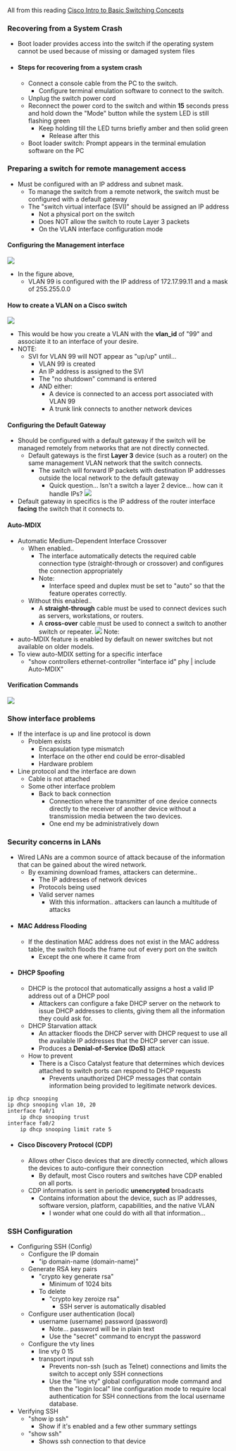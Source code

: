 
All from this reading [Cisco Intro to Basic Switching Concepts](https://www.ciscopress.com/articles/printerfriendly/2181836)


### Recovering from a System Crash
- Boot loader provides access into the switch if the operating system cannot be used because of missing or damaged system files
- #### Steps for recovering from a system crash
	- Connect a console cable from the PC to the switch. 
		- Configure terminal emulation software to connect to the switch. 
	- Unplug the switch power cord
	- Reconnect the power cord to the switch and within **15** seconds press and hold down the "Mode" button while the system LED is still flashing green
		- Keep holding till the LED turns briefly amber and then solid green
			- Release after this
	- Boot loader switch: Prompt appears in the terminal emulation software on the PC

### Preparing a switch for remote management access
- Must be configured with an IP address and subnet mask. 
	- To manage the switch from a remote network, the switch must be configured with a default gateway
	- The "switch virtual interface (SVI)" should be assigned an IP address
		- Not a physical port on the switch 
		- Does NOT allow the switch to route Layer 3 packets
		- On the VLAN interface configuration mode
#### Configuring the Management interface
**![](https://lh4.googleusercontent.com/YsGbPj14rIuw2YEldLhd5LIl0Frch8d9mgsdPlMkrDefn6a1PHOHoGtOte-wXvpdI26JUPkBr1IxP_6z1cY73LgnAcDT_BlljCGI4r5_EE0S3Td40my1TbeR0g2effrxCgg0odUs8K22OkH5zyazUMs)**
- In the figure above, 
	- VLAN 99 is configured with the IP address of 172.17.99.11 and a mask of 255.255.0.0
#### How to create a VLAN on a Cisco switch
**![](https://lh6.googleusercontent.com/_sOA4hbtQxF-8zHS3TvdyBM8vzdXEh7IlKJzIc55VZM7OCXnQEtrbgX8R5uZN19DJe6OOt3bp4hwPwG9T6r1_RZSNNZIIM4Gy7jAC5o28UwWNPHsKrPCx5_4W6TOfeDQE9YPvX1QfmQPUt-cRr1kmz0)**
- This would be how you create a VLAN with the **vlan_id** of "99" and associate it to an interface of your desire. 
- NOTE: 
	- SVI for VLAN 99 will NOT appear as "up/up" until...
		- VLAN 99 is created
		- An IP address is assigned to the SVI 
		- The "no shutdown" command is entered
		- AND either:
			- A device is connected to an access port associated with VLAN 99 
			- A trunk link connects to another network devices 
#### Configuring the Default Gateway
- Should be configured with a default gateway if the switch will be managed remotely from networks that are not directly connected. 
	- Default gateways is the first **Layer 3** device (such as a router) on the same management VLAN network that the switch connects. 
		- The switch will forward IP packets with destination IP addresses outside the local network to the default gateway
			- Quick question... Isn't a switch a layer 2 device... how can it handle IPs?
**![](https://lh5.googleusercontent.com/F0zojhN9kmDe6PE_TYV6pXiZ2PtnOppEA70-KBM60BBlA2p_lBO8jcs3JKt63KiDGz0-WJXg7ee4bAs2lJous3wCiH4rm8HI8N1prDZIbmisanjUcZdpF2d1A5beJZ035EXlN19uVh5geA4zG-51fdE)**
- Default gateway in specifics is the IP address of the router interface **facing** the switch that it connects to. 
#### Auto-MDIX
- Automatic Medium-Dependent Interface Crossover
	- When enabled..
		- The interface automatically detects the required cable connection type (straight-through or crossover) and configures the connection appropriately 
		- Note:
			- Interface speed and duplex must be set to "auto" so that the feature operates correctly. 
	- Without this enabled..
		- A **straight-through** cable must be used to connect devices such as servers, workstations, or routers.
		- A **cross-over** cable must be used to connect a switch to another switch or repeater. 
**![](https://lh5.googleusercontent.com/mnRJSHrHd1Ugx8mNj_aSo26CcsNTGtSoxPwdFVXg-aJEAsw4mwgODzi4I4rCIMCD-DbMG6zeR-rqQILOys7k3ORIoXiOQU6lsp8kiOk05UaL_G3FOu3Nje6nDQoaGyw-EfjpYQS6fGKbQMKnsnRsqgg)**
Note: 
- auto-MDIX feature is enabled by default on newer switches but not available on older models. 
- To view auto-MDIX setting for a specific interface
	- "show controllers ethernet-controller "interface id" phy | include Auto-MDIX"
#### Verification Commands 
**![](https://lh5.googleusercontent.com/hWRofCdBlkPbFLOxTutJZf_wRgMhsC7LMFZGOq3fqf2FKA709RUUCyL8I1AaBo9i62Pkx1OHkUjoM9-2PIQMp_mWq-EnQ3uIdtJIJDF2nZtKvvDapMIQP7UeS9Jp1n2Id0XUVhpXYaMk4PBMdYsDi1E)**

### Show interface problems
- If the interface is up and line protocol is down
	- Problem exists
		- Encapsulation type mismatch
		- Interface on the other end could be error-disabled 
		- Hardware problem
- Line protocol and the interface are down
	- Cable is not attached
	- Some other interface problem
		- Back to back connection 
			- Connection where the transmitter of one device connects directly to the receiver of another device without a transmission media between the two devices. 
			- One end my be administratively down

### Security concerns in LANs
- Wired LANs are a common source of attack because of the information that can be gained about the wired network.
	- By examining download frames, attackers can determine..
		- The IP addresses of network devices
		- Protocols being used
		- Valid server names 
			- With this information.. attackers can launch a multitude of attacks
- #### MAC Address Flooding
	- If the destination MAC address does not exist in the MAC address table, the switch floods the frame out of every port on the switch
		- Except the one where it came from
- #### DHCP Spoofing 
	- DHCP is the protocol that automatically assigns a host a valid IP address out of a DHCP pool
		- Attackers can configure a fake DHCP server on the network to issue DHCP addresses to clients, giving them all the information they could ask for. 
	- DHCP Starvation attack
		- An attacker floods the DHCP server with DHCP request to use all the available IP addresses that the DHCP server can issue. 
		- Produces a **Denial-of-Service (DoS)** attack
	- How to prevent
		- There is a Cisco Catalyst feature that determines which devices attached to switch ports can respond to DHCP requests
			- Prevents unauthorized DHCP messages that contain information being provided to legitimate network devices. 

```
ip dhcp snooping
ip dhcp snooping vlan 10, 20
interface fa0/1
	ip dhcp snooping trust
interface fa0/2
	ip dhcp snooping limit rate 5
```

- #### Cisco Discovery Protocol (CDP)
	- Allows other Cisco devices that are directly connected, which allows the devices to auto-configure their connection
		- By default, most Cisco routers and switches have CDP enabled on all ports. 
	- CDP information is sent in periodic **unencrypted** broadcasts
		- Contains information about the device, such as IP addresses, software version, platform, capabilities, and the native VLAN
			- I wonder what one could do with all that information...
### SSH Configuration 
- Configuring SSH (Config)
	- Configure the IP domain
		- "ip domain-name (domain-name)"
	- Generate RSA key pairs
		- "crypto key generate rsa"
			- Minimum of 1024 bits
		- To delete 
			- "crypto key zeroize rsa"
				- SSH server is automatically disabled
	- Configure user authentication (local)
		- username (username) password (password)
			- Note... password will be in plain text
			- Use the "secret" command to encrypt the password
	- Configure the vty lines
		- line vty 0 15
		- transport input ssh
			- Prevents non-ssh (such as Telnet) connections and limits the switch to accept only SSH connections
			- Use the "line vty" global configuration mode command and then the "login local" line configuration mode to require local authentication for SSH connections from the local username database. 
- Verifying SSH 
	- "show ip ssh"
		- Show if it's enabled and a few other summary settings
	- "show ssh" 
		- Shows ssh connection to that device
